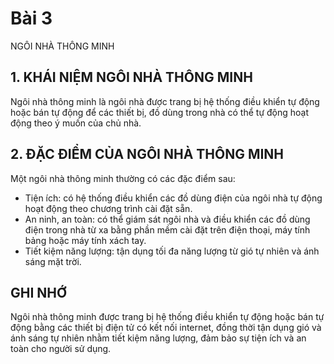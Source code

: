 # Bài 3
NGÔI NHÀ THÔNG MINH

## 1. KHÁI NIỆM NGÔI NHÀ THÔNG MINH
Ngôi nhà thông minh là ngôi nhà được trang bị hệ thống điều khiển tự động hoặc bán tự động để các thiết bị, đồ dùng trong nhà có thể tự động hoạt động theo ý muốn của chủ nhà.

## 2. ĐẶC ĐIỂM CỦA NGÔI NHÀ THÔNG MINH
Một ngôi nhà thông minh thường có các đặc điểm sau:
- Tiện ích: có hệ thống điều khiển các đồ dùng điện của ngôi nhà tự động hoạt động theo chương trình cài đặt sẵn.
- An ninh, an toàn: có thể giám sát ngôi nhà và điều khiển các đồ dùng điện trong nhà từ xa bằng phần mềm cài đặt trên điện thoại, máy tính bảng hoặc máy tính xách tay.
- Tiết kiệm năng lượng: tận dụng tối đa năng lượng từ gió tự nhiên và ánh sáng mặt trời.

## GHI NHỚ
Ngôi nhà thông minh được trang bị hệ thống điều khiển tự động hoặc bán tự động bằng các thiết bị điện tử có kết nối internet, đồng thời tận dụng gió và ánh sáng tự nhiên nhằm tiết kiệm năng lượng, đảm bảo sự tiện ích và an toàn cho người sử dụng.
